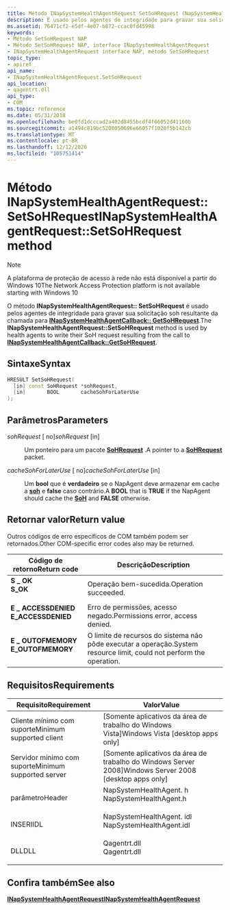 ```yaml
---
title: Método INapSystemHealthAgentRequest SetSoHRequest (NapSystemHealthAgent. h)
description: É usado pelos agentes de integridade para gravar sua solicitação SoH resultante da chamada para INapSystemHealthAgentCallback GetSoHRequest.
ms.assetid: 76471cf2-e5df-4e07-b872-ccac0fd45998
keywords:
- Método SetSoHRequest NAP
- Método SetSoHRequest NAP, interface INapSystemHealthAgentRequest
- INapSystemHealthAgentRequest interface NAP, método SetSoHRequest
topic_type:
- apiref
api_name:
- INapSystemHealthAgentRequest.SetSoHRequest
api_location:
- qagentrt.dll
api_type:
- COM
ms.topic: reference
ms.date: 05/31/2018
ms.openlocfilehash: be0fd1dcccad2a402d8455bcdf4f66052d41160b
ms.sourcegitcommit: a1494c819bc5200050696e66057f1020f5b142cb
ms.translationtype: MT
ms.contentlocale: pt-BR
ms.lasthandoff: 12/12/2020
ms.locfileid: "105751414"
---
```

# <a name="inapsystemhealthagentrequestsetsohrequest-method"></a><span data-ttu-id="2e6f9-106">Método INapSystemHealthAgentRequest:: SetSoHRequest</span><span class="sxs-lookup"><span data-stu-id="2e6f9-106">INapSystemHealthAgentRequest::SetSoHRequest method</span></span>

> [!Note]  
> <span data-ttu-id="2e6f9-107">A plataforma de proteção de acesso à rede não está disponível a partir do Windows 10</span><span class="sxs-lookup"><span data-stu-id="2e6f9-107">The Network Access Protection platform is not available starting with Windows 10</span></span>

 

<span data-ttu-id="2e6f9-108">O método **INapSystemHealthAgentRequest:: SetSoHRequest** é usado pelos agentes de integridade para gravar sua solicitação soh resultante da chamada para [**INapSystemHealthAgentCallback:: GetSoHRequest**](inapsystemhealthagentcallback-getsohrequest-method.md).</span><span class="sxs-lookup"><span data-stu-id="2e6f9-108">The **INapSystemHealthAgentRequest::SetSoHRequest** method is used by health agents to write their SoH request resulting from the call to [**INapSystemHealthAgentCallback::GetSoHRequest**](inapsystemhealthagentcallback-getsohrequest-method.md).</span></span>

## <a name="syntax"></a><span data-ttu-id="2e6f9-109">Sintaxe</span><span class="sxs-lookup"><span data-stu-id="2e6f9-109">Syntax</span></span>


```C++
HRESULT SetSoHRequest(
  [in] const SoHRequest *sohRequest,
  [in]       BOOL       cacheSohForLaterUse
);
```



## <a name="parameters"></a><span data-ttu-id="2e6f9-110">Parâmetros</span><span class="sxs-lookup"><span data-stu-id="2e6f9-110">Parameters</span></span>

<dl> <dt>

<span data-ttu-id="2e6f9-111">*sohRequest* \[ no\]</span><span class="sxs-lookup"><span data-stu-id="2e6f9-111">*sohRequest* \[in\]</span></span>
</dt> <dd>

<span data-ttu-id="2e6f9-112">Um ponteiro para um pacote [**SoHRequest**](/windows/win32/api/naptypes/ns-naptypes-soh) .</span><span class="sxs-lookup"><span data-stu-id="2e6f9-112">A pointer to a [**SoHRequest**](/windows/win32/api/naptypes/ns-naptypes-soh) packet.</span></span>

</dd> <dt>

<span data-ttu-id="2e6f9-113">*cacheSohForLaterUse* \[ no\]</span><span class="sxs-lookup"><span data-stu-id="2e6f9-113">*cacheSohForLaterUse* \[in\]</span></span>
</dt> <dd>

<span data-ttu-id="2e6f9-114">Um **bool** que é **verdadeiro** se o NapAgent deve armazenar em cache a [**soh**](/windows/win32/api/naptypes/ns-naptypes-soh) e **false** caso contrário.</span><span class="sxs-lookup"><span data-stu-id="2e6f9-114">A **BOOL** that is **TRUE** if the NapAgent should cache the [**SoH**](/windows/win32/api/naptypes/ns-naptypes-soh) and **FALSE** otherwise.</span></span>

</dd> </dl>

## <a name="return-value"></a><span data-ttu-id="2e6f9-115">Retornar valor</span><span class="sxs-lookup"><span data-stu-id="2e6f9-115">Return value</span></span>

<span data-ttu-id="2e6f9-116">Outros códigos de erro específicos de COM também podem ser retornados.</span><span class="sxs-lookup"><span data-stu-id="2e6f9-116">Other COM-specific error codes also may be returned.</span></span>



| <span data-ttu-id="2e6f9-117">Código de retorno</span><span class="sxs-lookup"><span data-stu-id="2e6f9-117">Return code</span></span>                                                                                     | <span data-ttu-id="2e6f9-118">Descrição</span><span class="sxs-lookup"><span data-stu-id="2e6f9-118">Description</span></span>                                                        |
|-------------------------------------------------------------------------------------------------|--------------------------------------------------------------------|
| <dl> <span data-ttu-id="2e6f9-119"><dt>**S \_ OK**</dt></span><span class="sxs-lookup"><span data-stu-id="2e6f9-119"><dt>**S\_OK** </dt></span></span> </dl>           | <span data-ttu-id="2e6f9-120">Operação bem-sucedida.</span><span class="sxs-lookup"><span data-stu-id="2e6f9-120">Operation succeeded.</span></span><br/>                                    |
| <dl> <span data-ttu-id="2e6f9-121"><dt>**E \_ ACCESSDENIED**</dt></span><span class="sxs-lookup"><span data-stu-id="2e6f9-121"><dt>**E\_ACCESSDENIED** </dt></span></span> </dl> | <span data-ttu-id="2e6f9-122">Erro de permissões, acesso negado.</span><span class="sxs-lookup"><span data-stu-id="2e6f9-122">Permissions error, access denied.</span></span><br/>                       |
| <dl> <span data-ttu-id="2e6f9-123"><dt>**E \_ OUTOFMEMORY**</dt></span><span class="sxs-lookup"><span data-stu-id="2e6f9-123"><dt>**E\_OUTOFMEMORY** </dt></span></span> </dl>  | <span data-ttu-id="2e6f9-124">O limite de recursos do sistema não pôde executar a operação.</span><span class="sxs-lookup"><span data-stu-id="2e6f9-124">System resource limit, could not perform the operation.</span></span><br/> |



 

## <a name="requirements"></a><span data-ttu-id="2e6f9-125">Requisitos</span><span class="sxs-lookup"><span data-stu-id="2e6f9-125">Requirements</span></span>



| <span data-ttu-id="2e6f9-126">Requisito</span><span class="sxs-lookup"><span data-stu-id="2e6f9-126">Requirement</span></span> | <span data-ttu-id="2e6f9-127">Valor</span><span class="sxs-lookup"><span data-stu-id="2e6f9-127">Value</span></span> |
|-------------------------------------|-----------------------------------------------------------------------------------------------------|
| <span data-ttu-id="2e6f9-128">Cliente mínimo com suporte</span><span class="sxs-lookup"><span data-stu-id="2e6f9-128">Minimum supported client</span></span><br/> | <span data-ttu-id="2e6f9-129">\[Somente aplicativos da área de trabalho do Windows Vista\]</span><span class="sxs-lookup"><span data-stu-id="2e6f9-129">Windows Vista \[desktop apps only\]</span></span><br/>                                                      |
| <span data-ttu-id="2e6f9-130">Servidor mínimo com suporte</span><span class="sxs-lookup"><span data-stu-id="2e6f9-130">Minimum supported server</span></span><br/> | <span data-ttu-id="2e6f9-131">\[Somente aplicativos da área de trabalho do Windows Server 2008\]</span><span class="sxs-lookup"><span data-stu-id="2e6f9-131">Windows Server 2008 \[desktop apps only\]</span></span><br/>                                                |
| <span data-ttu-id="2e6f9-132">parâmetro</span><span class="sxs-lookup"><span data-stu-id="2e6f9-132">Header</span></span><br/>                   | <dl> <span data-ttu-id="2e6f9-133"><dt>NapSystemHealthAgent. h</dt></span><span class="sxs-lookup"><span data-stu-id="2e6f9-133"><dt>NapSystemHealthAgent.h</dt></span></span> </dl>   |
| <span data-ttu-id="2e6f9-134">INSERI</span><span class="sxs-lookup"><span data-stu-id="2e6f9-134">IDL</span></span><br/>                      | <dl> <span data-ttu-id="2e6f9-135"><dt>NapSystemHealthAgent. idl</dt></span><span class="sxs-lookup"><span data-stu-id="2e6f9-135"><dt>NapSystemHealthAgent.idl</dt></span></span> </dl> |
| <span data-ttu-id="2e6f9-136">DLL</span><span class="sxs-lookup"><span data-stu-id="2e6f9-136">DLL</span></span><br/>                      | <dl> <span data-ttu-id="2e6f9-137"><dt>Qagentrt.dll</dt></span><span class="sxs-lookup"><span data-stu-id="2e6f9-137"><dt>Qagentrt.dll</dt></span></span> </dl>             |



## <a name="see-also"></a><span data-ttu-id="2e6f9-138">Confira também</span><span class="sxs-lookup"><span data-stu-id="2e6f9-138">See also</span></span>

<dl> <dt>

[<span data-ttu-id="2e6f9-139">**INapSystemHealthAgentRequest**</span><span class="sxs-lookup"><span data-stu-id="2e6f9-139">**INapSystemHealthAgentRequest**</span></span>](inapsystemhealthagentrequest.md)
</dt> </dl>

 

 





